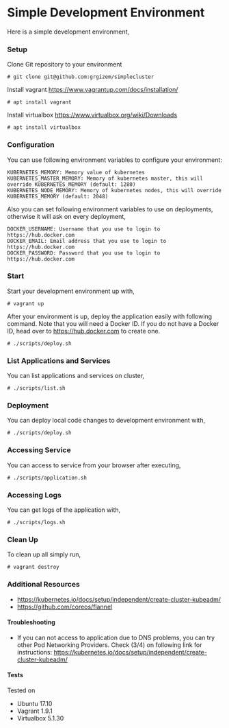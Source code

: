 # Simple Development Environment
Here is a simple development environment,

### Setup
Clone Git repository to your environment
```
# git clone git@github.com:grgizem/simplecluster
```
Install vagrant
https://www.vagrantup.com/docs/installation/
```
# apt install vagrant
```
Install virtualbox
https://www.virtualbox.org/wiki/Downloads
```
# apt install virtualbox
```

### Configuration
You can use following environment variables to configure your environment:
```
KUBERNETES_MEMORY: Memory value of kubernetes
KUBERNETES_MASTER_MEMORY: Memory of kubernetes master, this will override KUBERNETES_MEMORY (default: 1280)
KUBERNETES_NODE_MEMORY: Memory of kubernetes nodes, this will override KUBERNETES_MEMORY (default: 2048)
```
Also you can set following environment variables to use on deployments, otherwise it will ask on every deployment,
```
DOCKER_USERNAME: Username that you use to login to https://hub.docker.com
DOCKER_EMAIL: Email address that you use to login to https://hub.docker.com
DOCKER_PASSWORD: Password that you use to login to https://hub.docker.com
```

### Start
Start your development environment up with,
```
# vagrant up
```
After your environment is up, deploy the application easily with following command.
Note that you will need a Docker ID. If you do not have a Docker ID, head over to https://hub.docker.com to create one.
```
# ./scripts/deploy.sh
```

### List Applications and Services
You can list applications and services on cluster,
```
# ./scripts/list.sh
```

### Deployment
You can deploy local code changes to development environment with,
```
# ./scripts/deploy.sh
```

### Accessing Service
You can access to service from your browser after executing,
```
# ./scripts/application.sh
```

### Accessing Logs
You can get logs of the application with,
```
# ./scripts/logs.sh
```

### Clean Up
To clean up all simply run,
```
# vagrant destroy
```

### Additional Resources
* https://kubernetes.io/docs/setup/independent/create-cluster-kubeadm/
* https://github.com/coreos/flannel

#### Troubleshooting
* If you can not access to application due to DNS problems, you can try other Pod Networking Providers. Check (3/4) on following link for instructions: https://kubernetes.io/docs/setup/independent/create-cluster-kubeadm/

#### Tests
Tested on
* Ubuntu 17.10
* Vagrant 1.9.1
* Virtualbox 5.1.30